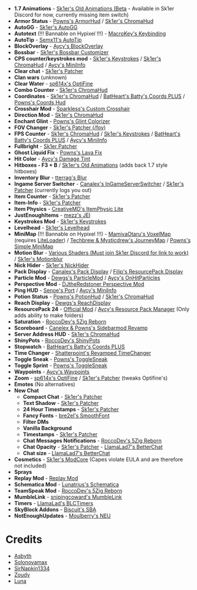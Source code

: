 
-   **1.7 Animations** - [Sk1er's Old Animations (Beta](https://sk1er.club/beta) - Available in Sk1er Discord for now, currently missing item switch)
-   **Armor Status** - [Powns's ArmorHud](https://download.powns.dev/armorhud189) / [Sk1er's ChromaHud](https://sk1er.club/mods/ChromaHUD)
-   **AutoGG** - [Sk1er's AutoGG](https://sk1er.club/mods/autogg)
-   **Autotext** (!!! Bannable on Hypixel !!!) - [MacroKey's Keybinding](https://www.curseforge.com/minecraft/mc-mods/macrokey-keybinding/files/2659839)
-   **AutoTip** - [Semx11's AutoTip](https://autotip.pro)
-   **BlockOverlay** - [Aycy's BlockOverlay](https://hypixel.net/threads/forge-1-8-9-block-overlay-v4-0-3.1417995/)
-   **Bossbar** - [Sk1er's Bossbar Customizer](https://sk1er.club/mods/bossbar_customizer)
-   **CPS counter/keystrokes mod** - [Sk1er's Keystrokes](https://sk1er.club/mods/keystrokesmod) / [Sk1er's ChromaHud](https://sk1er.club/mods/ChromaHUD) / [Aycy's MiniInfo](https://www.youtube.com/watch?v=9OwPMxBzQog)
-   **Clear chat** - [Sk1er's Patcher](https://sk1er.club/mods/patcher)
-   **Clan wars** (unknown)
-   **Clear Water** - [sp614x's OptiFine](https://optifine.net/adloadx?f=preview_OptiFine_1.8.9_HD_U_M6_pre1.jar)
-   **Combo Counter** - [Sk1er's ChromaHud](https://sk1er.club/mods/ChromaHUD)
-   **Coordinates** - [Sk1er's ChromaHud](https://sk1er.club/mods/ChromaHUD) / [BatHeart's Batty's Coords PLUS](https://www.curseforge.com/minecraft/mc-mods/batty-ui/files/2272073) / [Powns's Coords Hud](https://download.powns.dev/coordsmod189)
-   **Crosshair Mod** - [Sparkless's Custom Crosshair](https://www.curseforge.com/minecraft/mc-mods/custom-crosshair-mod/files/3164058)
-   **Direction Mod** - [Sk1er's ChromaHud](https://sk1er.club/mods/ChromaHUD)
-   **Enchant Glint** - [Powns's Glint Colorizer](https://download.powns.dev/glintcolorizer189)
-   **FOV Changer** - [Sk1er's Patcher (/fov)](https://sk1er.club/mods/patcher)
-   **FPS Counter** - [Sk1er's ChromaHud](https://sk1er.club/mods/ChromaHUD) / [Sk1er's Keystrokes](https://sk1er.club/mods/keystrokesmod) / [BatHeart's Batty's Coords PLUS](https://www.curseforge.com/minecraft/mc-mods/batty-ui/files/2272073) / [Aycy's MiniInfo](https://www.youtube.com/watch?v=9OwPMxBzQog)
-   **Fullbright** - [Sk1er Patcher](https://sk1er.club/mods/patcher)
-   **Ghost Liquid Fix** - [Powns's Lava Fix](https://download.powns.dev/lavafix189)
-   **Hit Color** - [Aycy's Damage Tint](https://www.youtube.com/watch?v=ZK1C8iThJAA)
-   **Hitboxes - F3 + B** / [Sk1er's Old Animations](https://sk1er.club/beta) (adds back 1.7 style hitboxes)
-   **Inventory Blur** - [tterrag's Blur](https://www.curseforge.com/minecraft/mc-mods/blur/files/2665186)
-   **Ingame Server Switcher** - [Canalex's InGameServerSwitcher](https://www.youtube.com/watch?v=04EangMQd7I) / [Sk1er's Patcher](https://sk1er.club/mods/patcher) (currently logs you out)
-   **Item Counter** - [Sk1er's Patcher](https://sk1er.club/mods/patcher)
-   **Item-Info** - [Sk1er's Patcher](https://sk1er.club/mods/patcher)
-   **Item Physics** - [CreativeMD's ItemPhysic Lite](https://www.curseforge.com/minecraft/mc-mods/itemphysic-lite/files/2439695)
-   **JustEnoughItems** - [mezz's JEI](https://www.curseforge.com/minecraft/mc-mods/jei/files/2431977)
-   **Keystrokes Mod** - [Sk1er's Keystrokes](https://sk1er.club/mods/keystrokesmod)
-   **Levelhead** - [Sk1er's Levelhead](https://sk1er.club/mods/level_head)
-   **MiniMap** (!!! Bannable on Hypixel !!!) - [MamiyaOtaru's VoxelMap](https://www.curseforge.com/minecraft/mc-mods/voxelmap/files/2460202) (requires [LiteLoader](http://www.liteloader.com/download#snapshot_1890)) / [Techbrew & Mysticdrew's JourneyMap](https://www.curseforge.com/minecraft/mc-mods/journeymap/files/2311867) / [Powns's Simple MiniMap](https://github.com/pownsgg/MiniMap)
-   **Motion Blur** - [Various Shaders (Must join Sk1er Discord for link to work)](https://canary.discordapp.com/channels/411619823445999637/411620521382510592/702326988228263936) / [Sk1er's Motionblur](https://sk1er.club/mods/motionblurmod)
-   **Nick Hider** - [Sk1er's NickHider](https://www.sk1er.club/mods/nick_hider)
-   **Pack Display** - [Canalex's Pack Display](https://www.youtube.com/watch?v=LeDNOdOdGyk) / [Filip's ResourcePack Display](https://github.com/1fxe/Resource-Pack-Display/releases/tag/1.2)
-   **Particle Mod** - [Dewgs's ParticleMod](https://www.youtube.com/watch?v=Um67Ca7gfn4&t=1s) / [Aycy's OnHitParticles](https://www.youtube.com/watch?v=0PPR_t-qyfw)
-   **Perspective Mod** - [DJtheRedstoner Perspective Mod](https://github.com/DJtheRedstoner/PerspectiveModv4/releases/)
-   **Ping HUD** - [Senoe's Port](https://www.youtube.com/watch?v=NAsefZXZbHQ) / [Aycy's MiniInfo](https://www.youtube.com/watch?v=9OwPMxBzQog)
-   **Potion Status** - [Powns's PotionHud](https://download.powns.dev/potionhud189) / [Sk1er's ChromaHud](https://sk1er.club/mods/ChromaHUD)
-   **Reach Display** - [Dewgs's ReachDisplay](https://www.youtube.com/watch?v=myQKoGnCjxY)
-   **ResourcePack 24** - [Official Mod](https://resourcepacks24.de/texturepack-mod) / [Aycy's Resource Pack Manager](https://www.youtube.com/watch?v=OQZFWrrEcYM) (Only adds ability to make folders)
-   **Saturation** - [RoccoDev's 5Zig Reborn](https://5zigreborn.eu/)
-   **Scoreboard** - [Canelex & Powns's Sidebarmod Revamp](https://www.youtube.com/watch?v=cn9VvT43yRs)
-   **Server Address HUD** - [Sk1er's ChromaHud](https://sk1er.club/mods/ChromaHUD)
-   **ShinyPots** - [RoccoDev's ShinyPots](https://github.com/RoccoDev/ShinyPots-1.8/releases/tag/1.5)
-   **Stopwatch** - [BatHeart's Batty's Coords PLUS](https://www.curseforge.com/minecraft/mc-mods/batty-ui/files/2272073)
-   **Time Changer** - [Shatterpoint's Revamped TimeChanger](https://github.com/shatter-point/Revamped-TimeChanger/releases)
-   **Toggle Sneak** - [Powns's ToggleSneak](https://download.powns.dev/togglesneak189)
-   **Toggle Sprint** - [Powns's ToggleSneak](https://download.powns.dev/togglesneak189)
-   **Waypoints** - [Aycy's Waypoints](https://www.youtube.com/watch?v=5jq5tXqwDTM)
-   **Zoom** - [sp614x's OptiFine](https://optifine.net/adloadx?f=preview_OptiFine_1.8.9_HD_U_M6_pre1.jar) / [Sk1er's Patcher](https://sk1er.club/mods/patcher) (tweaks Optifine's)
-   **Emotes** (No alternatives)
-   **New Chat**
    -   **Compact Chat** - [Sk1er's Patcher](https://sk1er.club/mods/patcher)
    -   **Text Shadow** - [Sk1er's Patcher](https://sk1er.club/mods/patcher)
    -   **24 Hour Timestamps** - [Sk1er's Patcher](https://sk1er.club/mods/patcher)
    -   **Fancy Fonts** - [bre2el's SmoothFont](https://www.curseforge.com/minecraft/mc-mods/smooth-font)
    -   **Filter DMs**
    -   **Vanilla Background**
    -   **Timestamps** - [Sk1er's Patcher](https://sk1er.club/mods/patcher)
    -   **Chat Messages Notifications** - [RoccoDev's 5Zig Reborn](https://5zigreborn.eu/)
    -   **Chat Opacity** - [Sk1er's Patcher](https://sk1er.club/mods/patcher) - [LlamaLad7's BetterChat](https://www.curseforge.com/minecraft/mc-mods/better-chat/files/2918388)
    -   **Chat size** - [LlamaLad7's BetterChat](https://www.curseforge.com/minecraft/mc-mods/better-chat/files/2918388)
-   **Cosmetics** - [Sk1er's ModCore](https://sk1er.club/modcore) (Capes violate EULA and are therefore not included)
-   **Sprays**
-   **Replay Mod** - [Replay Mod](https://www.replaymod.com/download/)
-   **Schematica Mod** - [Lunatrius's Schematica](https://www.curseforge.com/minecraft/mc-mods/schematica/files/2279147)
-   **TeamSpeak Mod** - [RoccoDev's 5Zig Reborn](https://5zigreborn.eu/)
-   **MumbleLink** - [snipingcoward's MumbleLink](https://www.curseforge.com/minecraft/mc-mods/mumblelink/files/2327154)
-   **Timers** - [LlamaLad's BLCTimers](https://github.com/LlamaLad7/blctimers/releases)
-   **SkyBlock Addons** - [Biscuit's SBA](https://biscuit.codes/mods/skyblockaddons/downloadversion/?v=latest)
-   **NotEnoughUpdates** - [Moulberry's NEU](https://github.com/Moulberry/NotEnoughUpdates/releases)

# Credits
- [Asbyth](https://github.com/asbyth)
- [Solonovamax](https://github.com/solonovamax)
- [SirNapkin1334](https://github.com/sirnapkin1334)
- [Zoudy](https://github.com/zoudywastaken)
- [Luna](https://github.com/lunanotdev)
